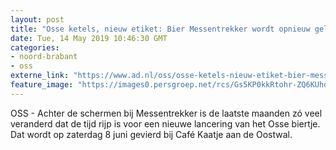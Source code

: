 ```yaml
---
layout: post
title: "Osse ketels, nieuw etiket: Bier Messentrekker wordt opnieuw gelanceerd"
date: Tue, 14 May 2019 10:46:30 GMT
categories: 
- noord-brabant 
- oss 
externe_link: "https://www.ad.nl/oss/osse-ketels-nieuw-etiket-bier-messentrekker-wordt-opnieuw-gelanceerd~a67b2867/"
feature_image: "https://images0.persgroep.net/rcs/Gs5KP0kkRtohr-ZQ6KUhdO_xM9U/diocontent/103500162/_fitwidth/400/?appId=21791a8992982cd8da851550a453bd7f&quality=0.7"
---
```


OSS - Achter de schermen bij Messentrekker is de laatste maanden zó veel veranderd dat de tijd rijp is voor een nieuwe lancering van het Osse biertje. Dat wordt op zaterdag 8 juni gevierd bij Café Kaatje aan de Oostwal.
